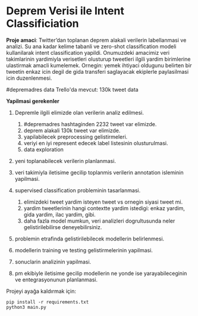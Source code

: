 # Deprem Verisi ile Intent Classificiation

**Proje amaci**: Twitter’dan toplanan deprem alakali verilerin labellanmasi ve analizi. Su ana kadar kelime tabanli ve zero-shot classification modeli kullanilarak intent classification yapildi. Onumuzdeki amacimiz veri takimlarinin yardimiyla verisetleri olusturup tweetleri ilgili yardim birimlerine ulastirmak amacli kumelemek. Ornegin: yemek ihtiyaci oldugunu belirten bir tweetin enkaz icin degil de gida transferi saglayacak ekiplerle paylasilmasi icin duzenlenmesi.

#depremadres data Trello'da mevcut: 130k tweet data

**Yapilmasi gerekenler**

1. Depremle ilgili elimizde olan verilerin analiz edilmesi.

    1. #depremadres hashtaginden 2232 tweet var elimizde.
    2. deprem alakali 130k tweet var elimizde.
    3. yapilabilecek preprocessing gelistirmeleri.
    4. veriyi en iyi represent edecek label listesinin olusturulmasi.
    5. data exploration

2. yeni toplanabilecek verilerin planlanmasi.
3. veri takimiyla iletisime gecilip toplanmis verilerin annotation isleminin yapilmasi.
4. supervised classification probleminin tasarlanmasi.
    1. elimizdeki tweet yardim isteyen tweet vs ornegin siyasi tweet mi.
    2. yardim tweetlerinin hangi contextte yardim istedigi: enkaz yardim, gida yardim, ilac yardim, gibi.
    3. daha fazla model mumkun, veri analizleri dogrultusunda neler gelistirilebilirse deneyebilirsiniz. 

5. problemin etrafinda gelistirilebilecek modellerin belirlenmesi.
6. modellerin training ve testing gelistirmelerinin yapilmasi.
7. sonuclarin analizinin yapilmasi.
8. pm ekibiyle iletisime gecilip modellerin ne yonde ise yarayabileceginin ve entegrasyonunun planlanmasi.


Projeyi ayağa kaldırmak için:
```
pip install -r requirements.txt
python3 main.py
```
